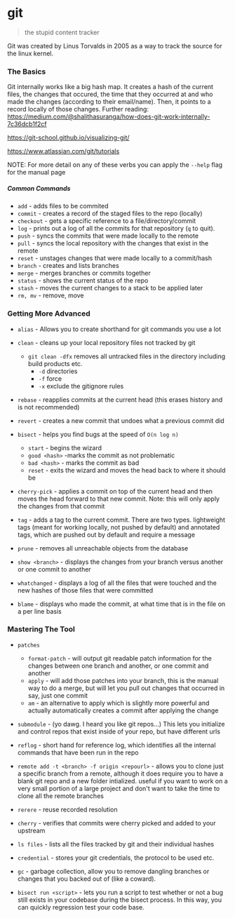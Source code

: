 # **git**

> the stupid content tracker

Git was created by Linus Torvalds in 2005 as a way to track the source for the linux kernel.

### The Basics

Git internally works like a big hash map. It creates a hash of the current files, the changes that occured, the time that they occurred at and who made the changes (according to their email/name). Then, it points to a record locally of those changes. Further reading: https://medium.com/@shalithasuranga/how-does-git-work-internally-7c36dcb1f2cf

https://git-school.github.io/visualizing-git/

https://www.atlassian.com/git/tutorials

NOTE: For more detail on any of these verbs you can apply the `--help` flag for the manual page

##### Common Commands

- `add` - adds files to be commited
- `commit` - creates a record of the staged files to the repo (locally)
- `checkout` - gets a specific reference to a file/directory/commit
- `log` - prints out a log of all the commits for that repository (`q` to quit).
- `push` - syncs the commits that were made locally to the remote
- `pull` - syncs the local repository with the changes that exist in the remote
- `reset` - unstages changes that were made locally to a commit/hash
- `branch` - creates and lists branches
- `merge` - merges branches or commits together
- `status` - shows the current status of the repo
- `stash` - moves the current changes to a stack to be applied later
- `rm, mv` - remove, move



### Getting More Advanced

- `alias` - Allows you to create shorthand for git commands you use a lot
- `clean` - cleans up your local repository files not tracked by git
  - `git clean -dfx` removes all untracked files in the directory including build products etc. 
    - `-d` directories
    - `-f` force
    - `-x` exclude the gitignore rules
- `rebase` - reapplies commits at the current head (this erases history and is not recommended)
- `revert` - creates a new commit that undoes what a previous commit did
- `bisect` - helps you find bugs at the speed of `O(n log n)`
  - `start` - begins the wizard
  - `good <hash>` -marks the commit as not problematic
  - `bad <hash>` - marks  the commit as bad
  - `reset` - exits the wizard and moves the head back to where it should be

- `cherry-pick` - applies a commit on top of the current head and then moves the head forward to that new commit. Note: this will only apply the changes from that commit
- `tag`  - adds a tag to the current commit. There are two types. lightweight tags (meant for working locally, not pushed by default) and annotated tags, which are pushed out by default and require a message 
- `prune` - removes all unreachable objects from the database
- `show <branch>` - displays the changes from your branch versus another or one commit to another
- `whatchanged` - displays a log of all the files that were touched and the new hashes of those files that were committed
- `blame` - displays who made the commit, at what time that is in the file on a per line basis



### Mastering The Tool

- `patches` 
  - `format-patch` - will output git readable patch information for the changes between one branch and another, or one commit and another
  - `apply` - will add those patches into your branch, this is the manual way to do a merge, but will let you pull out changes that occurred in say, just one commit
  - `am` - an alternative to apply which is slightly more powerful and actually automatically creates a commit after applying the change

- `submodule` - (yo dawg. I heard you like git repos...) This lets you initialize and control repos that exist inside of your repo, but have different urls

- `reflog` - short hand for reference log, which identifies all the internal commands that have been run in the repo

- `remote add -t <branch> -f origin <repourl>` - allows you to clone just a specific branch from a remote, although it does require you to have a blank git repo and a new folder intialized. useful if you want to work on a very small portion of a large project and don't want to take the time to clone all the remote branches

- `rerere` - reuse recorded resolution

- `cherry` - verifies that commits were cherry picked and added to your upstream

- `ls files` - lists all the files tracked by git and their individual hashes

- `credential` - stores your git credentials, the protocol to be used etc.

- `gc` - garbage collection, allow you to remove dangling branches or changes that you backed out of (like a coward).

- `bisect run <script>` - lets you run a script to test whether or not a bug still exists in your codebase during the bisect process. In this way, you can quickly regression test your code base.

  

